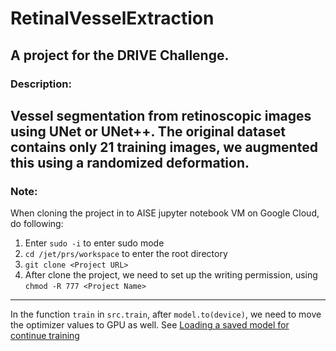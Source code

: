 # RetinalVesselExtraction
A project for the DRIVE Challenge.
---
### Description:
Vessel segmentation from retinoscopic images using UNet or UNet++. The original dataset contains only 21 training images, we augmented this using a randomized deformation.
---
### Note:
When cloning the project in to AISE jupyter notebook VM on Google Cloud, do following:
1. Enter `sudo -i` to enter sudo mode
2. `cd /jet/prs/workspace` to enter the root directory
3. `git clone <Project URL>`
4. After clone the project, we need to set up the writing permission, using `chmod -R 777 <Project Name>`

---
In the function `train` in `src.train`, after `model.to(device)`, we need
to move the optimizer values to GPU as well.
See [Loading a saved model for continue training
](https://discuss.pytorch.org/t/loading-a-saved-model-for-continue-training/17244/4)
